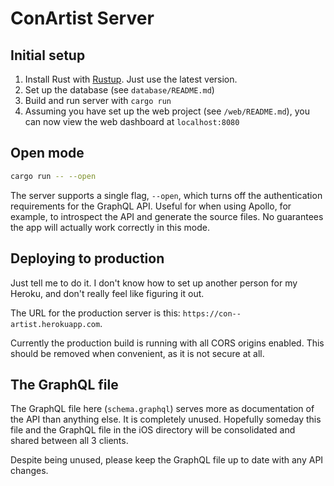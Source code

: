 # ConArtist Server

## Initial setup

1.  Install Rust with [Rustup](https://www.rustup.rs/). Just use the latest version.
2.  Set up the database (see `database/README.md`)
3.  Build and run server with `cargo run`
4.  Assuming you have set up the web project (see `/web/README.md`), you can now view the web
    dashboard at `localhost:8080`

## Open mode

```bash
cargo run -- --open
```

The server supports a single flag, `--open`, which turns off the authentication requirements for the
GraphQL API. Useful for when using Apollo, for example, to introspect the API and generate the
source files. No guarantees the app will actually work correctly in this mode.

## Deploying to production

Just tell me to do it. I don't know how to set up another person for my Heroku, and don't really
feel like figuring it out.

The URL for the production server is this: `https://con--artist.herokuapp.com`.

Currently the production build is running with all CORS origins enabled. This should
be removed when convenient, as it is not secure at all.

## The GraphQL file

The GraphQL file here (`schema.graphql`) serves more as documentation of the API than anything else.
It is completely unused. Hopefully someday this file and the GraphQL file in the iOS directory will
be consolidated and shared between all 3 clients.

Despite being unused, please keep the GraphQL file up to date with any API changes.
